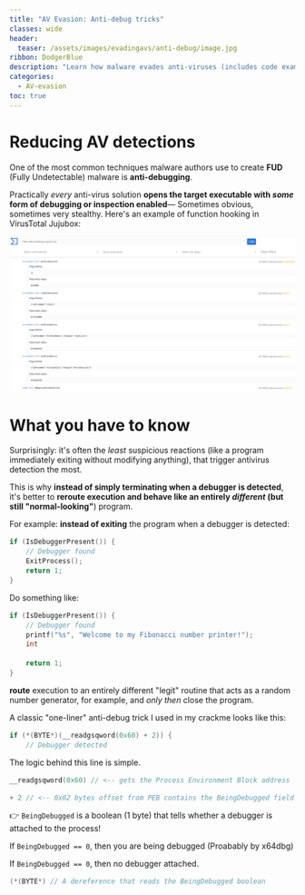 ```yaml
---
title: "AV Evasion: Anti-debug tricks"
classes: wide
header:
  teaser: /assets/images/evadingavs/anti-debug/image.jpg
ribbon: DodgerBlue
description: "Learn how malware evades anti-viruses (includes code examples)"
categories:
  - AV-evasion
toc: true
---
```


# Reducing AV detections

One of the most common techniques malware authors use to create **FUD** (Fully Undetectable) malware is **anti-debugging**. 

Practically *every* anti-virus solution **opens the target executable with *some* form of debugging or inspection enabled**— Sometimes obvious, sometimes very stealthy.
Here's an example of function hooking in VirusTotal Jujubox:

![VirusTotal Jujubox function hooking](/assets/images/evadingavs/anti-debug/jujubox.png)

# What you have to know

Surprisingly: it's often the *least* suspicious reactions (like a program immediately exiting without modifying anything), that trigger antivirus detection the most. 

This is why **instead of simply terminating when a debugger is detected**, it's better to **reroute execution and behave like an entirely *different* (but still "normal-looking"**) program.

For example: **instead of exiting** the program when a debugger is detected:
```c
if (IsDebuggerPresent()) {
    // Debugger found
    ExitProcess();
    return 1;
}
```
Do something like:
```c
if (IsDebuggerPresent()) {
    // Debugger found
    printf("%s", "Welcome to my Fibonacci number printer!");
    int 

    return 1;
}
```

 **route** execution to an entirely different "legit" routine that acts as a random number generator, for example, and *only then* close the program.

A classic "one-liner" anti-debug trick I used in my crackme looks like this:

```c
if (*(BYTE*)(__readgsqword(0x60) + 2)) {
    // Debugger detected
```
The logic behind this line is simple.

```c
__readgsqword(0x60) // <-- gets the Process Environment Block address 
```
```c
+ 2 // <-- 0x02 bytes offset from PEB contains the BeingDebugged field
```
👉 `BeingDebugged` is a boolean (1 byte) that tells whether a debugger is attached to the process!

If `BeingDebugged == 0`, then you are being debugged (Proabably by x64dbg)

If `BeingDebugged == 0`, then no debugger attached.
```c
(*(BYTE*) // A dereference that reads the BeingDebugged boolean
```


